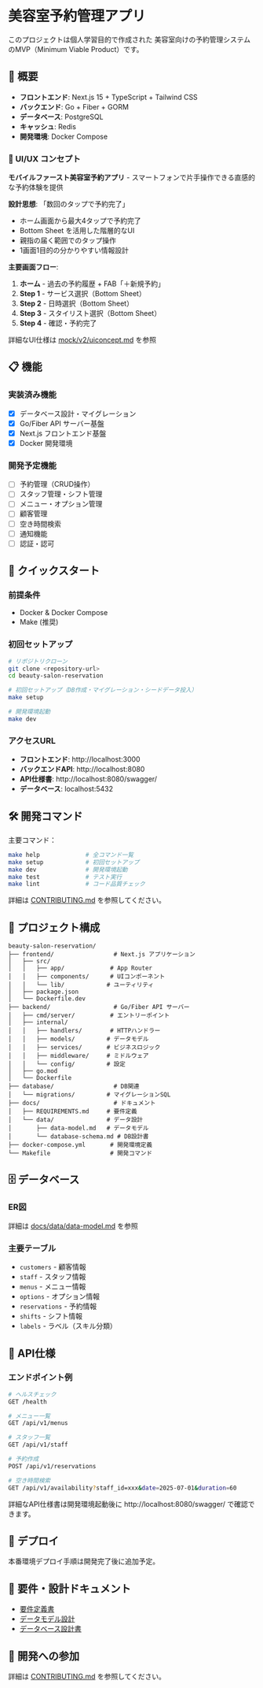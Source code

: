 # 美容室予約管理アプリ

このプロジェクトは個人学習目的で作成された
美容室向けの予約管理システムのMVP（Minimum Viable Product）です。

## 🎯 概要

- **フロントエンド**: Next.js 15 + TypeScript + Tailwind CSS
- **バックエンド**: Go + Fiber + GORM
- **データベース**: PostgreSQL
- **キャッシュ**: Redis
- **開発環境**: Docker Compose

### 📱 UI/UX コンセプト
**モバイルファースト美容室予約アプリ** - スマートフォンで片手操作できる直感的な予約体験を提供

**設計思想**: 「数回のタップで予約完了」
- ホーム画面から最大4タップで予約完了
- Bottom Sheet を活用した階層的なUI
- 親指の届く範囲でのタップ操作
- 1画面1目的の分かりやすい情報設計

**主要画面フロー**:
1. **ホーム** - 過去の予約履歴 + FAB「＋新規予約」
2. **Step 1** - サービス選択（Bottom Sheet）
3. **Step 2** - 日時選択（Bottom Sheet）
4. **Step 3** - スタイリスト選択（Bottom Sheet）
5. **Step 4** - 確認・予約完了

詳細なUI仕様は [mock/v2/uiconcept.md](mock/v2/uiconcept.md) を参照

## 📋 機能

### 実装済み機能
- [x] データベース設計・マイグレーション
- [x] Go/Fiber API サーバー基盤
- [x] Next.js フロントエンド基盤
- [x] Docker 開発環境

### 開発予定機能
- [ ] 予約管理（CRUD操作）
- [ ] スタッフ管理・シフト管理
- [ ] メニュー・オプション管理
- [ ] 顧客管理
- [ ] 空き時間検索
- [ ] 通知機能
- [ ] 認証・認可

## 🚀 クイックスタート

### 前提条件
- Docker & Docker Compose
- Make (推奨)

### 初回セットアップ
```bash
# リポジトリクローン
git clone <repository-url>
cd beauty-salon-reservation

# 初回セットアップ（DB作成・マイグレーション・シードデータ投入）
make setup

# 開発環境起動
make dev
```

### アクセスURL
- **フロントエンド**: http://localhost:3000
- **バックエンドAPI**: http://localhost:8080
- **API仕様書**: http://localhost:8080/swagger/
- **データベース**: localhost:5432

## 🛠️ 開発コマンド

主要コマンド：
```bash
make help             # 全コマンド一覧
make setup            # 初回セットアップ
make dev              # 開発環境起動
make test             # テスト実行
make lint             # コード品質チェック
```

詳細は [CONTRIBUTING.md](CONTRIBUTING.md) を参照してください。

## 📁 プロジェクト構成

```
beauty-salon-reservation/
├── frontend/                 # Next.js アプリケーション
│   ├── src/
│   │   ├── app/             # App Router
│   │   ├── components/      # UIコンポーネント
│   │   └── lib/            # ユーティリティ
│   ├── package.json
│   └── Dockerfile.dev
├── backend/                  # Go/Fiber API サーバー
│   ├── cmd/server/          # エントリーポイント
│   ├── internal/
│   │   ├── handlers/        # HTTPハンドラー
│   │   ├── models/         # データモデル
│   │   ├── services/       # ビジネスロジック
│   │   ├── middleware/     # ミドルウェア
│   │   └── config/         # 設定
│   ├── go.mod
│   └── Dockerfile
├── database/                 # DB関連
│   └── migrations/         # マイグレーションSQL
├── docs/                     # ドキュメント
│   ├── REQUIREMENTS.md     # 要件定義
│   └── data/               # データ設計
│       ├── data-model.md   # データモデル
│       └── database-schema.md # DB設計書
├── docker-compose.yml       # 開発環境定義
└── Makefile                 # 開発コマンド
```

## 🗄️ データベース

### ER図
詳細は [docs/data/data-model.md](docs/data/data-model.md) を参照

### 主要テーブル
- `customers` - 顧客情報
- `staff` - スタッフ情報
- `menus` - メニュー情報
- `options` - オプション情報
- `reservations` - 予約情報
- `shifts` - シフト情報
- `labels` - ラベル（スキル分類）

## 🔧 API仕様

### エンドポイント例
```bash
# ヘルスチェック
GET /health

# メニュー一覧
GET /api/v1/menus

# スタッフ一覧
GET /api/v1/staff

# 予約作成
POST /api/v1/reservations

# 空き時間検索
GET /api/v1/availability?staff_id=xxx&date=2025-07-01&duration=60
```

詳細なAPI仕様書は開発環境起動後に http://localhost:8080/swagger/ で確認できます。


## 🚢 デプロイ

本番環境デプロイ手順は開発完了後に追加予定。

## 📝 要件・設計ドキュメント

- [要件定義書](docs/REQUIREMENTS.md)
- [データモデル設計](docs/data/data-model.md)
- [データベース設計書](docs/data/database-schema.md)

## 🤝 開発への参加

詳細は [CONTRIBUTING.md](CONTRIBUTING.md) を参照してください。
